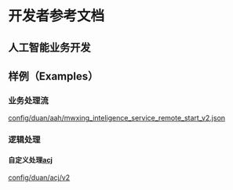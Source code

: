 # 开发者参考文档

## 人工智能业务开发

## 样例（Examples）

### 业务处理流
[config/duan/aah/mwxing_inteligence_service_remote_start_v2.json](https://github.com/XJ-GTD/GTD2/blob/cassiscornuta/config/duan/aah/mwxing_inteligence_service_remote_start_v2.json "通用语音业务处理流")

### 逻辑处理

#### 自定义处理[acj][1]
[config/duan/acj/v2](https://github.com/XJ-GTD/GTD2/tree/cassiscornuta/config/duan/acj/v2 "自定义逻辑处理")

[1]: https://github.com/xiaoji-duan/duan-executor-dataprocessor "acj"
